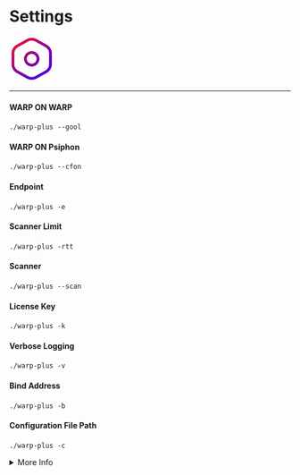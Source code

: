# Settings
<img src="https://github.com/FarhadElahi/CF/blob/main/Info/Settings.png" width="80">

___
#### WARP ON WARP
```
./warp-plus --gool
```
#### WARP ON Psiphon
```
./warp-plus --cfon
```
#### Endpoint
```
./warp-plus -e 
```
#### Scanner Limit
```
./warp-plus -rtt
```
#### Scanner
```
./warp-plus --scan
```
#### License Key
```
./warp-plus -k
```
#### Verbose Logging
```
./warp-plus -v
```
#### Bind Address
```
./warp-plus -b
```
#### Configuration File Path
```
./warp-plus -c
```
<details>
   <summary>More Info</summary>
  
```
  -4                      only use IPv4 for random warp endpoint
  -6                      only use IPv6 for random warp endpoint
  -v, --verbose           enable verbose logging
  -b, --bind STRING       socks bind address (default: 127.0.0.1:8086)
  -e, --endpoint STRING   warp endpoint
  -k, --key STRING        warp key
      --gool              enable gool mode (warp in warp)
      --cfon              enable psiphon mode (must provide country as well)
      --country STRING    psiphon country code (valid values: [AT BE BG BR CA CH CZ DE DK EE ES FI FR GB HU IE IN IT JP LV NL NO PL RO RS SE SG SK UA US]) (default: AT)
      --scan              enable warp scanning
      --rtt DURATION      scanner rtt limit (default: 1s)
  -c, --config STRING     path to config file
  ```

